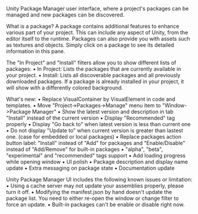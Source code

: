 Unity Package Manager user interface, where a project's packages can be managed and new packages can be discovered.

What is a package?
A package contains additional features to enhance various part of your project. This can include any aspect of Unity, from the editor itself to the runtime. Packages can also provide you with assets such as textures and objects. Simply click on a package to see its detailed information in this pane.

The "In Project" and "Install" filters allow you to show different lists of packages:
▪ In Project: Lists the packages that are currently available in your project.
▪ Install: Lists all discoverable packages and all previously downloaded packages. If a package is already installed in your project, it will show with a differently colored background.

What's new:
▪ Replace VisualContainer by VisualElement in code and templates.
▪ Move "Project->Packages->Manage" menu item to "Window->Package Manager"
▪ Show the latest version and description in tab "Install" instead of the current version
▪ Display "Recommended" tag properly
▪ Display "Go back to" when latest version is less than current one
▪ Do not display "Update to" when current version is greater than lastest one. (case for embedded or local packages)
▪ Replace packages action button label: "Install" instead of "Add" for packages and "Enable/Disable" instead of "Add/Remove" for built-in packages
▪ "alpha", "beta", "experimental" and "recommended" tags support
▪ Add loading progress while opening window
▪ UI polish
▪ Package description and display name update
▪ Extra messaging on package state
▪ Documentation update

Unity Package Manager UI includes the following known issues or limitation:
▪ Using a cache server may not update your assemblies properly, please turn it off.
▪ Modifying the manifest.json by hand doesn't update the package list. You need to either re-open the window or change filter to force an update.
▪ Built-in packages can't be enable or disable right now.
